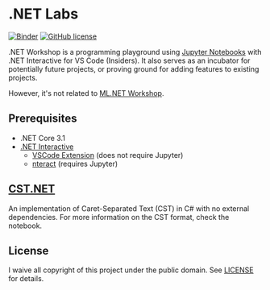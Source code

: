 # .NET Labs

[![Binder](https://mybinder.org/badge_logo.svg)](https://mybinder.org/v2/gh/tonytins/dotnetlabs/HEAD?urlpath=lab) [![GitHub license](https://img.shields.io/github/license/tonytins/dotnetworkshop)](https://github.com/tonytins/dotnetworkshop/blob/master/LICENSE)

.NET Workshop is a programming playground using [Jupyter Notebooks](https://jupyter.org/) with .NET Interactive for VS Code (Insiders). It also serves as an incubator for potentially future projects, or proving ground for adding features to existing projects.

However, it's not related to [ML.NET Workshop](https://github.com/tonytins/mlworkshop).

## Prerequisites

- .NET Core 3.1
- [.NET Interactive](https://github.com/dotnet/interactive/blob/main/README.md)
    - [VSCode Extension](https://marketplace.visualstudio.com/items?itemName=ms-dotnettools.dotnet-interactive-vscode) (does not require Jupyter)
    - [nteract](https://nteract.io/) (requires Jupyter)

## [CST.NET](./cst.ipynb)

An implementation of Caret-Separated Text (CST) in C# with no external dependencies. For more information on the CST format, check the notebook.

## License

I waive all copyright of this project under the public domain. See [LICENSE](LICENSE) for details.
